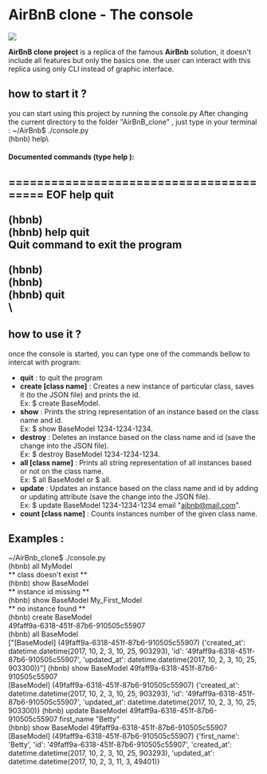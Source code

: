 # AirBnB clone - The console

![](https://upload.wikimedia.org/wikipedia/commons/6/69/Airbnb_Logo_Bélo.svg)

**AirBnB clone project**  is a replica of the famous **AirBnb** solution, it doesn't include all features but only the basics one. the user can interact with this replica using only CLI instead of graphic interface.

## how to start it ?

you can start using this project by running the console.py
After changing the current directory to the folder "AirBnB_clone" , just type in your terminal :
~/AirBnb$ ./console.py\
(hbnb) help\

#### Documented commands (type help <topic>):
========================================
EOF  help  quit\
\
(hbnb) \
(hbnb) help quit\
Quit command to exit the program\
\
(hbnb) \
(hbnb) \
(hbnb) quit\
\
---------------------------------------- 

## how to use it ?

once the console is started, you can type one of the commands bellow to intercat with program:
- **quit** : to quit the program
- **create [class name]** : Creates a new instance of particular class, saves it (to the JSON file) and prints the id.\
  Ex: $ create BaseModel.
-  **show** : Prints the string representation of an instance based on the class name and id.\
   Ex: $ show BaseModel 1234-1234-1234.
- **destroy** : Deletes an instance based on the class name and id (save the change into the JSON file).\
   Ex: $ destroy BaseModel 1234-1234-1234.
- **all [class name]** : Prints all string representation of all instances based or not on the class name.\
   Ex: $ all BaseModel or $ all.
- **update** :  Updates an instance based on the class name and id by adding or updating attribute (save the change into the JSON file).\
 Ex: $ update BaseModel 1234-1234-1234 email "aibnb@mail.com".
- **count [class name]** : Counts instances number of the given class name.
## Examples :
~/AirBnb_clone$ ./console.py\
(hbnb) all MyModel\
** class doesn't exist **\
(hbnb) show BaseModel\
** instance id missing **\
(hbnb) show BaseModel My_First_Model\
** no instance found **\
(hbnb) create BaseModel\
49faff9a-6318-451f-87b6-910505c55907\
(hbnb) all BaseModel\
["[BaseModel] (49faff9a-6318-451f-87b6-910505c55907) {'created_at': datetime.datetime(2017, 10, 2, 3, 10, 25, 903293), 'id': '49faff9a-6318-451f-87b6-910505c55907', 'updated_at': datetime.datetime(2017, 10, 2, 3, 10, 25, 903300)}"]
(hbnb) show BaseModel 49faff9a-6318-451f-87b6-910505c55907\
[BaseModel] (49faff9a-6318-451f-87b6-910505c55907) {'created_at': datetime.datetime(2017, 10, 2, 3, 10, 25, 903293), 'id': '49faff9a-6318-451f-87b6-910505c55907', 'updated_at': datetime.datetime(2017, 10, 2, 3, 10, 25, 903300)}
(hbnb) update BaseModel 49faff9a-6318-451f-87b6-910505c55907 first_name "Betty"\
(hbnb) show BaseModel 49faff9a-6318-451f-87b6-910505c55907\
[BaseModel] (49faff9a-6318-451f-87b6-910505c55907) {'first_name': 'Betty', 'id': '49faff9a-6318-451f-87b6-910505c55907', 'created_at': datetime.datetime(2017, 10, 2, 3, 10, 25, 903293), 'updated_at': datetime.datetime(2017, 10, 2, 3, 11, 3, 49401)}
